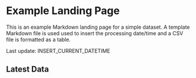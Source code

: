 # Example Landing Page #

This is an example Markdown landing page for a simple dataset.
A template Markdown file is used used to insert the processing date/time
and a CSV file is formatted as a table.

Last update: INSERT_CURRENT_DATETIME

## Latest Data ##

